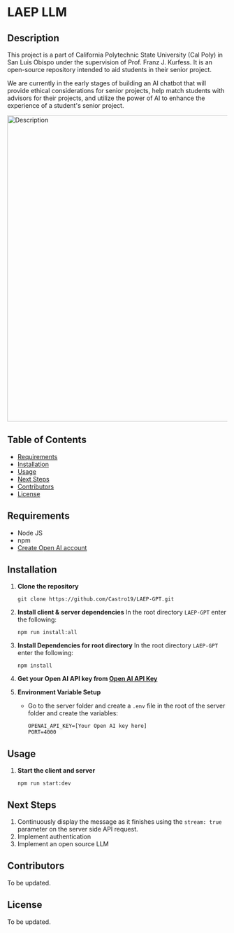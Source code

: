 # LAEP LLM

## Description

This project is a part of California Polytechnic State University (Cal Poly) in San Luis Obispo under the supervision of Prof. Franz J. Kurfess. It is an open-source repository intended to aid students in their senior project.

We are currently in the early stages of building an AI chatbot that will provide ethical considerations for senior projects, help match students with advisors for their projects, and utilize the power of AI to enhance the experience of a student's senior project.

<img src="https://live.staticflickr.com/65535/53625001307_7cc401a26b_b.jpg" width="700" alt="Description">

## Table of Contents

- [Requirements](#requirements)
- [Installation](#installation)
- [Usage](#usage)
- [Next Steps](#nextSteps)
- [Contributors](#contributors)
- [License](#license)

## Requirements

- Node JS
- npm
- [Create Open AI account](https://platform.openai.com/signup/)

## Installation

1. **Clone the repository**

   ```
   git clone https://github.com/Castro19/LAEP-GPT.git
   ```

2. **Install client & server dependencies**
   In the root directory `LAEP-GPT` enter the following:
   
   ```
   npm run install:all
   ```

4. **Install Dependencies for root directory**
   In the root directory `LAEP-GPT` enter the following:
   
   ```
   npm install
   ```

5. **Get your Open AI API key from [Open AI API Key](https://platform.openai.com/account/api-keys)**

6. **Environment Variable Setup**

   - Go to the server folder and create a `.env` file in the root of the server folder and create the variables:
     ```
     OPENAI_API_KEY=[Your Open AI key here]
     PORT=4000
     ```
## Usage

1. **Start the client and server**

   ```
   npm run start:dev
   ```

## Next Steps

1. Continuously display the message as it finishes using the `stream: true` parameter on the server side API request.
2. Implement authentication
3. Implement an open source LLM 

## Contributors

To be updated.

## License

To be updated.

